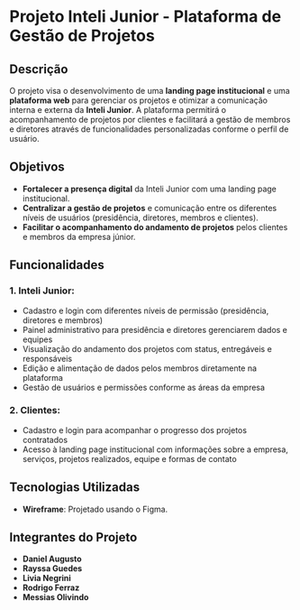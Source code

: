 # Projeto Inteli Junior - Plataforma de Gestão de Projetos

## Descrição
O projeto visa o desenvolvimento de uma **landing page institucional** e uma **plataforma web** para gerenciar os projetos e otimizar a comunicação interna e externa da **Inteli Junior**. A plataforma permitirá o acompanhamento de projetos por clientes e facilitará a gestão de membros e diretores através de funcionalidades personalizadas conforme o perfil de usuário.

## Objetivos
- **Fortalecer a presença digital** da Inteli Junior com uma landing page institucional.
- **Centralizar a gestão de projetos** e comunicação entre os diferentes níveis de usuários (presidência, diretores, membros e clientes).
- **Facilitar o acompanhamento do andamento de projetos** pelos clientes e membros da empresa júnior.

## Funcionalidades
### 1. Inteli Junior:
- Cadastro e login com diferentes níveis de permissão (presidência, diretores e membros)
- Painel administrativo para presidência e diretores gerenciarem dados e equipes
- Visualização do andamento dos projetos com status, entregáveis e responsáveis
- Edição e alimentação de dados pelos membros diretamente na plataforma
- Gestão de usuários e permissões conforme as áreas da empresa

### 2. Clientes:
- Cadastro e login para acompanhar o progresso dos projetos contratados
- Acesso à landing page institucional com informações sobre a empresa, serviços, projetos realizados, equipe e formas de contato

## Tecnologias Utilizadas
- **Wireframe**: Projetado usando o Figma.

## Integrantes do Projeto

- **Daniel Augusto**
- **Rayssa Guedes**
- **Livia Negrini**
- **Rodrigo Ferraz**
- **Messias Olivindo**